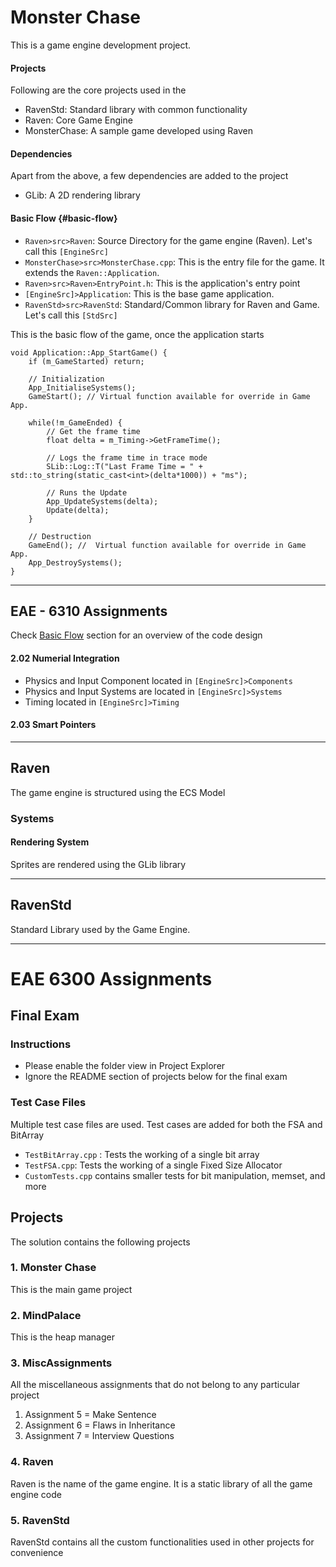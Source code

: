 # Monster Chase
This is a game engine development project. 

#### Projects
Following are the core projects used in the 
- RavenStd: Standard library with common functionality
- Raven: Core Game Engine
- MonsterChase: A sample game developed using Raven

#### Dependencies
Apart from the above, a few dependencies are added to the project
- GLib: A 2D rendering library

#### Basic Flow {#basic-flow}
- `Raven>src>Raven`: Source Directory for the game engine (Raven). Let's call this `[EngineSrc]`
- `MonsterChase>src>MonsterChase.cpp`: This is the entry file for the game. It extends the `Raven::Application`.
- `Raven>src>Raven>EntryPoint.h`: This is the application's entry point
- `[EngineSrc]>Application`: This is the base game application.
- `RavenStd>src>RavenStd`: Standard/Common library for Raven and Game. Let's call this `[StdSrc]`

This is the basic flow of the game, once the application starts
```
void Application::App_StartGame() {
	if (m_GameStarted) return;

	// Initialization
	App_InitialiseSystems();
	GameStart(); // Virtual function available for override in Game App.

	while(!m_GameEnded) {
		// Get the frame time
		float delta = m_Timing->GetFrameTime();
		
		// Logs the frame time in trace mode
		SLib::Log::T("Last Frame Time = " + std::to_string(static_cast<int>(delta*1000)) + "ms");
		
		// Runs the Update
		App_UpdateSystems(delta);
		Update(delta);
	}

	// Destruction
	GameEnd(); //  Virtual function available for override in Game App.
	App_DestroySystems();
}
```

---

## EAE - 6310 Assignments
Check [Basic Flow](#basic-flow) section for an overview of the code design
#### 2.02 Numerial Integration
- Physics and Input Component located in `[EngineSrc]>Components`
- Physics and Input Systems are located in `[EngineSrc]>Systems`
- Timing located in `[EngineSrc]>Timing`

#### 2.03 Smart Pointers
---

## Raven
The game engine is structured using the ECS Model

### Systems
#### Rendering System
Sprites are rendered using the GLib library

---

## RavenStd
Standard Library used by the Game Engine.

---

# EAE 6300 Assignments

## Final Exam

### Instructions
- Please enable the folder view in Project Explorer
- Ignore the README section of projects below for the final exam

### Test Case Files
Multiple test case files are used. Test cases are added for both the FSA and BitArray
- `TestBitArray.cpp` : Tests the working of a single bit array
- `TestFSA.cpp`: Tests the working of a single Fixed Size Allocator
- `CustomTests.cpp` contains smaller tests for bit manipulation, memset, and more


## Projects
The solution contains the following projects
### 1. Monster Chase
This is the main game project

### 2. MindPalace
This is the heap manager

### 3. MiscAssignments
All the miscellaneous assignments that do not belong to any particular project
1. Assignment 5 = Make Sentence
2. Assignment 6 = Flaws in Inheritance
3. Assignment 7 = Interview Questions

### 4. Raven
Raven is the name of the game engine. It is a static library of all the game engine code

### 5. RavenStd
RavenStd contains all the custom functionalities used in other projects for convenience
